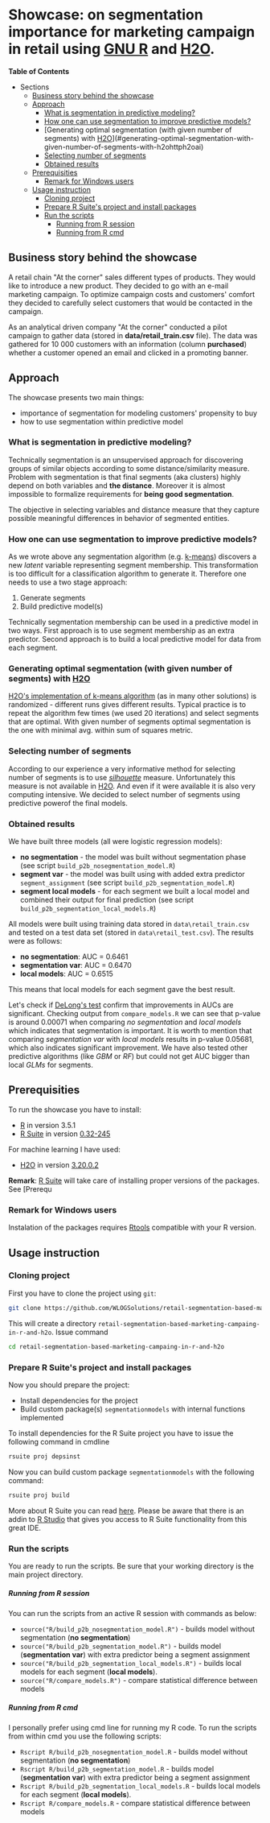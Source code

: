 # Showcase: on segmentation importance for marketing campaign in retail using [GNU R](https://www.r-project.org/) and [H2O](http://www.h2o.ai/).

<!-- markdown-toc start - Don't edit this section. Run M-x markdown-toc-refresh-toc -->
**Table of Contents**

- Sections
    - [Business story behind the showcase](#business-story-behind-the-showcase)
    - [Approach](#approach)
        - [What is segmentation in predictive modeling?](#what-is-segmentation-in-predictive-modeling)
        - [How one can use segmentation to improve predictive models?](#how-one-can-use-segmentation-to-improve-predictive-models)
        - [Generating optimal segmentation (with given number of segments) with [H2O](http://h2o.ai)](#generating-optimal-segmentation-with-given-number-of-segments-with-h2ohttph2oai)
        - [Selecting number of segments](#selecting-number-of-segments)
        - [Obtained results](#obtained-results)
    - [Prerequisities](#prerequisities)
        - [Remark for Windows users](#remark-for-windows-users)
    - [Usage instruction](#usage-instruction)
        - [Cloning project](#cloning-project)
        - [Prepare R Suite's project and install packages](#prepare-r-suites-project-and-install-packages)
        - [Run the scripts](#run-the-scripts)
			- [Running from R session](#running-from-r-session)
            - [Running from R cmd](#running-from-r-cmd)

<!-- markdown-toc end -->


## Business story behind the showcase

A retail chain "At the corner" sales different types of products. They would like to introduce a new product. They decided to go with an e-mail marketing campaign. To optimize campaign costs and customers' comfort they decided to carefully select customers that would be contacted in the campaign.

As an analytical driven company "At the corner" conducted a pilot campaign to gather data (stored in **data/retail_train.csv** file). The data was gathered for 10 000 customers with an information (column **purchased**) whether a customer opened an email and clicked in a promoting banner.

## Approach
The showcase presents two main things:

* importance of segmentation for modeling customers' propensity to buy
* how to use segmentation within predictive model

### What is segmentation in predictive modeling?

Technically segmentation is an unsupervised approach for discovering groups of similar objects according to some distance/similarity
measure. Problem with segmentation is that final segments (aka clusters) highly depend on both variables and **the distance**. Moreover it is almost impossible to formalize requirements for **being good segmentation**. 

The objective in selecting variables and distance measure that they capture possible meaningful differences in behavior of segmented entities.

### How one can use segmentation to improve predictive models?

As we wrote above any segmentation algorithm (e.g. [k-means](https://en.wikipedia.org/wiki/K-means_clustering)) discovers a new *latent* variable representing segment membership. This transformation is too difficult for a classification algorithm to generate it. Therefore one needs to use a two stage approach:

1. Generate segments
2. Build predictive model(s)

Technically segmentation membership can be used in a predictive model in two ways. First approach is to use segment membership as an extra predictor. Second approach is to build a local predictive model for data from each segment.

### Generating optimal segmentation (with given number of segments) with [H2O](http://h2o.ai)

[H2O's implementation of k-means algorithm](https://github.com/h2oai/h2o-3/blob/master/h2o-docs/src/product/tutorials/kmeans/kmeans.md) (as in many other solutions) is randomized - different runs gives different results. Typical practice is to repeat the algorithm few times (we used 20 iterations) and select
segments that are optimal. With given number of segments optimal segmentation is the one with minimal avg. within sum of squares metric.

### Selecting number of segments

According to our experience a very informative method for selecting number of segments is to use [*silhouette*](https://en.wikipedia.org/wiki/Silhouette_(clustering)) measure. Unfortunately this measure is not available in [H2O](http://h2o.ai). And even if it were available it is also very computing intensive. We decided to 
select number of segments using predictive powerof the final models.

### Obtained results

We have built three models (all were logistic regression models):

* **no segmentation** - the model was built without segmentation phase (see script `build_p2b_nosegmentation_model.R`)
* **segment var** - the model was built using with added extra predictor `segment_assignment` (see script `build_p2b_segmentation_model.R`)
* **segment local models** - for each segment we built a local model and combined their output for final prediction (see script `build_p2b_segmentation_local_models.R`)

All models were built using training data stored in `data\retail_train.csv` and tested on a test data set (stored in `data\retail_test.csv`). The results were as follows:

* **no segmentation**: AUC = 0.6461
* **segmentation var**: AUC = 0.6470
* **local models**: AUC = 0.6515

This means that local models for each segment gave the best result. 

Let's check if [DeLong's test](https://www.jstor.org/stable/2531595) confirm that improvements in AUCs are significant. Checking output from `compare_models.R` we can see that p-value is around 0.00071 when comparing *no segmentation* and *local models* which indicates that segmentation is important. It is worth to mention that comparing *segmentation var* with *local models* results in p-value 0.05681, which also indicates significant  improvement. We have also tested other predictive algorithms (like *GBM* or *RF*) but could not get AUC bigger than local *GLMs* for segments.


## Prerequisities

To run the showcase you have to install:

* [R](https://www.r-project.org/) in version 3.5.1
* [R Suite](https://github.com/WLOGSolutions/RSuite/blob/master/docs/basic_workflow.md) in version [0.32-245](http://rsuite.io/RSuite_Download.php)

For machine learning I have used:

* [H2O](https://www.h2o.ai/) in version [3.20.0.2](http://h2o-release.s3.amazonaws.com/h2o/rel-wright/6/index.html)

**Remark**: [R Suite](http://rsuite.io) will take care of installing proper versions of the packages. See [Prerequ

### Remark for Windows users

Instalation of the packages requires [Rtools](https://cran.r-project.org/bin/windows/Rtools/) compatible with your R version.

## Usage instruction

### Cloning project

First you have to clone the project using `git`:
``` bash
git clone https://github.com/WLOGSolutions/retail-segmentation-based-marketing-campaing-in-r-and-h2o
```

This will create a directory `retail-segmentation-based-marketing-campaing-in-r-and-h2o`. Issue command

``` bash
cd retail-segmentation-based-marketing-campaing-in-r-and-h2o
```

### Prepare R Suite's project and install packages

Now you should prepare the project:

* Install dependencies for the project
* Build custom package(s) `segmentationmodels` with internal functions implemented

To install dependencies for the R Suite project you have to issue the following command in cmdline

```bash
rsuite proj depsinst
```

Now you can build custom package `segmentationmodels` with the following command:

```bash
rsuite proj build
```

More about R Suite you can read [here](http://rsuite.io/RSuite_Tutorial.php). Please be aware that there is an addin to [R Studio](https://rstudio.com) that gives you access to R Suite functionality from this great IDE.

### Run the scripts

You are ready to run the scripts. Be sure that your working directory is the main project directory.

##### Running from R session

You can run the scripts from an active R session with commands as below: 

* `source("R/build_p2b_nosegmentation_model.R")` - builds model without segmentation (**no segmentation**)
* `source("R/build_p2b_segmentation_model.R")` - builds model (**segmentation var**) with extra predictor being a segment assignment
* `source("R/build_p2b_segmentation_local_models.R")` - builds local models for each segment (**local models**).
* `source("R/compare_models.R")` - compare statistical difference between  models

##### Running from R cmd

I personally prefer using cmd line for running my R code. To run the scripts from within cmd you use the following scripts:

* `Rscript R/build_p2b_nosegmentation_model.R` - builds model without segmentation (**no segmentation**)
* `Rscript R/build_p2b_segmentation_model.R` - builds model (**segmentation var**) with extra predictor being a segment assignment
* `Rscript R/build_p2b_segmentation_local_models.R` - builds local models for each segment (**local models**).
* `Rscript R/compare_models.R` - compare statistical difference between  models
